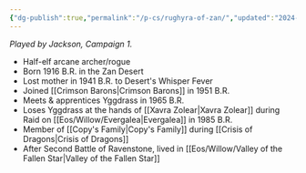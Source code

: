 ```yaml
---
{"dg-publish":true,"permalink":"/p-cs/rughyra-of-zan/","updated":"2024-12-24T21:59:08.704-05:00"}
---
```


*Played by Jackson, Campaign 1.*

- Half-elf arcane archer/rogue
- Born 1916 B.R. in the Zan Desert
- Lost mother in 1941 B.R. to Desert's Whisper Fever
- Joined [[Crimson Barons\|Crimson Barons]] in 1951 B.R.
- Meets & apprentices Yggdrass in 1965 B.R.
- Loses Yggdrass at the hands of [[Xavra Zolear\|Xavra Zolear]] during Raid on [[Eos/Willow/Evergalea\|Evergalea]] in 1985 B.R.
- Member of [[Copy's Family\|Copy's Family]] during [[Crisis of Dragons\|Crisis of Dragons]]
- After Second Battle of Ravenstone, lived in [[Eos/Willow/Valley of the Fallen Star\|Valley of the Fallen Star]]
